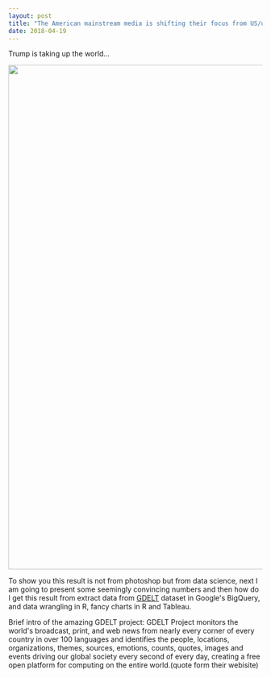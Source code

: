```yaml
---
layout: post
title: "The American mainstream media is shifting their focus from US/us to Trump"
date: 2018-04-19
---
```


Trump is taking up the world...

<img src="https://elodielu.github.io/picture/wordcloud2.png"  width="1000">

To show you this result is not from photoshop but from data science, next I am going to present some seemingly convincing numbers and then how do I get this result from extract data from [GDELT](https://www.gdeltproject.org/) dataset in Google's BigQuery, and data wrangling in R, fancy charts in R and Tableau.

Brief intro of the amazing GDELT project: 
GDELT Project monitors the world's broadcast, print, and web news from nearly every corner of every country in over 100 languages and identifies the people, locations, organizations, themes, sources, emotions, counts, quotes, images and events driving our global society every second of every day, creating a free open platform for computing on the entire world.(quote form their webisite)
